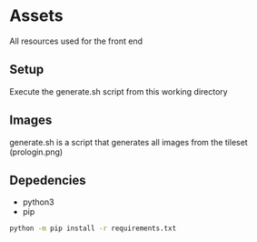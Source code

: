 # Assets
All resources used for the front end

## Setup
Execute the generate.sh script from this working directory

## Images
generate.sh is a script that generates all images from the tileset (prologin.png)

## Depedencies
- python3
- pip

```sh
python -m pip install -r requirements.txt
```
